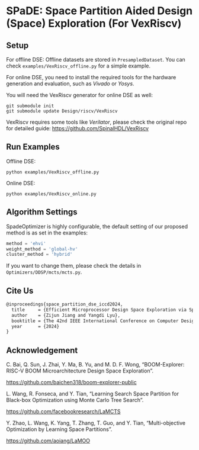 # SPaDE: Space Partition Aided Design (Space) Exploration (For VexRiscv)

## Setup

For offline DSE:
Offline datasets are stored in `PresampledDataset`. 
You can check `examples/VexRiscv_offline.py` for a simple example.

For online DSE, you need to install the required tools for the hardware generation and evaluation, such as *Vivado* or *Yosys*.

You will need the VexRiscv generator for online DSE as well:

```shell
git submodule init
git submodule update Design/riscv/VexRiscv
```

VexRiscv requires some tools like *Verilator*, please check the original repo for detailed guide:
https://github.com/SpinalHDL/VexRiscv

## Run Examples

Offline DSE:
```
python examples/VexRiscv_offline.py
```

Online DSE:
```
python examples/VexRiscv_online.py
```

## Algorithm Settings

SpadeOptimizer is highly configurable, the default setting of our proposed method is as set in the examples:
```Python
method = 'ehvi'
weight_method = 'global-hv'
cluster_method = 'hybrid'
```
If you want to change them, please check the details in `Optimizers/DDSP/mcts/mcts.py`.

## Cite Us

```LaTeX
@inproceedings{space_partition_dse_iccd2024,
  title     = {Efficient Microprocessor Design Space Exploration via Space Partitioning},
  author    = {Zijun Jiang and Yangdi Lyu},
  booktitle = {The 42nd IEEE International Conference on Computer Design (ICCD)},
  year      = {2024}
}
```

## Acknowledgement

C. Bai, Q. Sun, J. Zhai, Y. Ma, B. Yu, and M. D. F. Wong, “BOOM-Explorer: RISC-V BOOM Microarchitecture Design Space Exploration”.

https://github.com/baichen318/boom-explorer-public

L. Wang, R. Fonseca, and Y. Tian, “Learning Search Space Partition for Black-box Optimization using Monte Carlo Tree Search”.

https://github.com/facebookresearch/LaMCTS

Y. Zhao, L. Wang, K. Yang, T. Zhang, T. Guo, and Y. Tian, “Multi-objective Optimization by Learning Space Partitions”.

https://github.com/aoiang/LaMOO